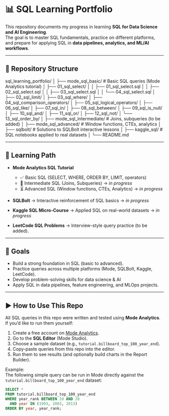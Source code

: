 # 📊 SQL Learning Portfolio

This repository documents my progress in learning **SQL for Data Science and AI Engineering**.  
The goal is to master SQL fundamentals, practice on different platforms, and prepare for applying SQL in **data pipelines, analytics, and ML/AI workflows**.

---

## 📂 Repository Structure

sql_learning_portfolio/
│
├── mode_sql_basic/ # Basic SQL queries (Mode Analytics tutorial)
│ ├── 01_sql_select/
│ │ ├── 01_sql_select.sql
│ │ ├── 02_sql_select.sql
│ │ ├── 03_sql_select.sql
│ │ └── 04_sql_select.sql
│ ├── 02_sql_limit/
│ ├── 03_sql_where/
│ ├── 04_sql_comparison_operators/
│ ├── 05_sql_logical_operators/
│ ├── 06_sql_like/
│ ├── 07_sql_in/
│ ├── 08_sql_between/
│ ├── 09_sql_is_null/
│ ├── 10_sql_and/
│ ├── 11_sql_or/
│ ├── 12_sql_not/
│ └── 13_sql_order_by/
│
├── mode_sql_intermediate/ # Joins, subqueries (to be added)
│
├── mode_sql_advanced/ # Window functions, CTEs, analytics
│
├── sqlbolt/ # Solutions to SQLBolt interactive lessons
│
├── kaggle_sql/ # SQL notebooks applied to real datasets
│
└── README.md


---

## 🚀 Learning Path

- **Mode Analytics SQL Tutorial**
  - ✅ Basic SQL (SELECT, WHERE, ORDER BY, LIMIT, operators)
  - 🔄 Intermediate SQL (Joins, Subqueries) → *in progress*
  - ⏳ Advanced SQL (Window functions, CTEs, Analytics) → *in progress*

- **SQLBolt** → Interactive reinforcement of SQL basics → *in progress*
- **Kaggle SQL Micro-Course** → Applied SQL on real-world datasets → *in progress* 
- **LeetCode SQL Problems** → Interview-style query practice (to be added).  

---

## 🎯 Goals

- Build a strong foundation in SQL (basic to advanced).
- Practice queries across multiple platforms (Mode, SQLBolt, Kaggle, LeetCode).
- Develop problem-solving skills for data science & AI 
- Apply SQL in data pipelines, feature engineering, and MLOps projects.

---

## ▶️ How to Use This Repo

All SQL queries in this repo were written and tested using **Mode Analytics**.  
If you’d like to run them yourself:

1. Create a free account on [Mode Analytics](https://mode.com/).
2. Go to the **SQL Editor** (Mode Studio).
3. Choose a sample dataset (e.g., `tutorial.billboard_top_100_year_end`).
4. Copy-paste queries from this repo into the editor.
5. Run them to see results (and optionally build charts in the Report Builder).

Example:  
The following simple query can be run in Mode directly against the `tutorial.billboard_top_100_year_end` dataset:

```sql
SELECT *
FROM tutorial.billboard_top_100_year_end
WHERE year_rank BETWEEN 10 AND 20
  AND year IN (1993, 2003, 2013)
ORDER BY year, year_rank;



